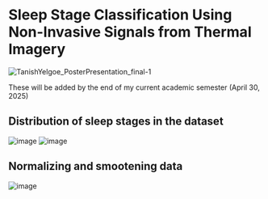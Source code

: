 # Sleep Stage Classification Using Non-Invasive Signals from Thermal Imagery
![TanishYelgoe_PosterPresentation_final-1](https://github.com/user-attachments/assets/43aa10aa-d196-44e3-8cd3-f50f96fb8295)


These will be added by the end of my current academic semester (April 30, 2025)

## Distribution of sleep stages in the dataset
![image](https://github.com/user-attachments/assets/f2e90cac-b611-4aed-af8f-f4262125406b)
![image](https://github.com/user-attachments/assets/ecc4393b-b453-48dd-a409-621c17217cf0)


##  Normalizing and smootening data
![image](https://github.com/user-attachments/assets/6149a92a-3894-485b-8f47-73b2682d1868)




